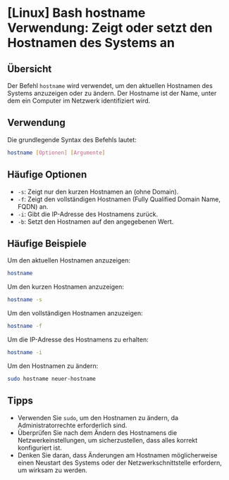 # [Linux] Bash hostname Verwendung: Zeigt oder setzt den Hostnamen des Systems an

## Übersicht
Der Befehl `hostname` wird verwendet, um den aktuellen Hostnamen des Systems anzuzeigen oder zu ändern. Der Hostname ist der Name, unter dem ein Computer im Netzwerk identifiziert wird.

## Verwendung
Die grundlegende Syntax des Befehls lautet:

```bash
hostname [Optionen] [Argumente]
```

## Häufige Optionen
- `-s`: Zeigt nur den kurzen Hostnamen an (ohne Domain).
- `-f`: Zeigt den vollständigen Hostnamen (Fully Qualified Domain Name, FQDN) an.
- `-i`: Gibt die IP-Adresse des Hostnamens zurück.
- `-b`: Setzt den Hostnamen auf den angegebenen Wert.

## Häufige Beispiele
Um den aktuellen Hostnamen anzuzeigen:

```bash
hostname
```

Um den kurzen Hostnamen anzuzeigen:

```bash
hostname -s
```

Um den vollständigen Hostnamen anzuzeigen:

```bash
hostname -f
```

Um die IP-Adresse des Hostnamens zu erhalten:

```bash
hostname -i
```

Um den Hostnamen zu ändern:

```bash
sudo hostname neuer-hostname
```

## Tipps
- Verwenden Sie `sudo`, um den Hostnamen zu ändern, da Administratorrechte erforderlich sind.
- Überprüfen Sie nach dem Ändern des Hostnamens die Netzwerkeinstellungen, um sicherzustellen, dass alles korrekt konfiguriert ist.
- Denken Sie daran, dass Änderungen am Hostnamen möglicherweise einen Neustart des Systems oder der Netzwerkschnittstelle erfordern, um wirksam zu werden.